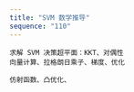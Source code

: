 ```yaml
---
title: "SVM 数学推导"
sequence: "110"
---
```


```text
求解 SVM 决策超平面：KKT、对偶性
向量计算、拉格朗日乘子、梯度、优化

仿射函数、凸优化、

```
